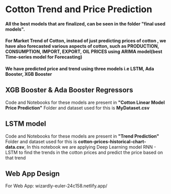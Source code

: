  # Cotton Trend and Price Prediction
 
 #### All the best models that are finalized, can be seen in the folder "final used models".
 
 #### For Market Trend of Cotton, instead of just predicting prices of cotton , we have also forecasted various aspects of cotton, such as PRODUCTION, CONSUMPTION, IMPORT, EXPORT, OIL PRICES using ARIMA model(best Time-series model for Forecasting)
 
 #### We have predicted price and trend using three models i.e LSTM, Ada Booster, XGB Booster
 
 ## XGB Booster & Ada Booster Regressors
   Code and Notebooks for these models are present in **"Cotton Linear Model Price Prediction"** Folder and dataset used for this is **MyDataset.csv** 

## LSTM model
   Code and Notebooks for these models are present in **"Trend Prediction"** Folder and dataset used for this is **cotton-prices-historical-chart-data.csv**,
In this notebook we are applying Deep Learning model RNN - LSTM to find the trends in the cotton prices and predict the price based on that trend

## Web App Design
   For Web App: wizardly-euler-24c158.netlify.app/
    
